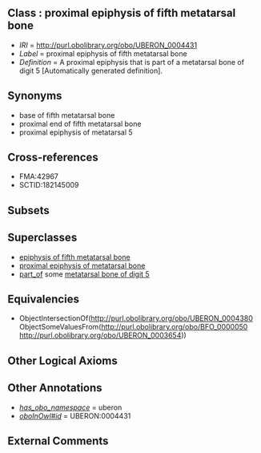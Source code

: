 
## Class : proximal epiphysis of fifth metatarsal bone

 * *IRI* = http://purl.obolibrary.org/obo/UBERON_0004431
 * *Label* = proximal epiphysis of fifth metatarsal bone
 * *Definition* = A proximal epiphysis that is part of a metatarsal bone of digit 5 [Automatically generated definition].

## Synonyms

 * base of fifth metatarsal bone
 * proximal end of fifth metatarsal bone
 * proximal epiphysis of metatarsal 5

## Cross-references

 * FMA:42967
 * SCTID:182145009

## Subsets


## Superclasses

 * [epiphysis of fifth metatarsal bone](../../UBERON/99/UBERON_0004399.md)
 * [proximal epiphysis of metatarsal bone](../../UBERON/15/UBERON_0004415.md)
 * [part_of](../../BFO/50/BFO_0000050.md) some [metatarsal bone of digit 5](../../UBERON/54/UBERON_0003654.md)

## Equivalencies

 * ObjectIntersectionOf(<http://purl.obolibrary.org/obo/UBERON_0004380> ObjectSomeValuesFrom(<http://purl.obolibrary.org/obo/BFO_0000050> <http://purl.obolibrary.org/obo/UBERON_0003654>))

## Other Logical Axioms


## Other Annotations

 * *[has_obo_namespace](../../ce/oboInOwl#hasOBONamespace.md)* = uberon
 * *[oboInOwl#id](../../id/oboInOwl#id.md)* = UBERON:0004431

## External Comments

